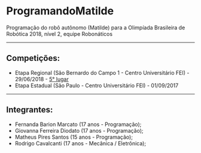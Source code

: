 # ProgramandoMatilde
Programação do robô autônomo (Matilde) para a Olimpíada Brasileira de Robótica 2018, nível 2, equipe Robonáticos

---
## Competições:
 - Etapa Regional (São Bernardo do Campo 1 - Centro Universitário FEI) - 29/06/2018 - [5° lugar](http://www.sistemaolimpo.org/regionais/results.php?eventID=163)
 - Etapa Estadual (São Paulo - Centro Universitário FEI) - 01/09/2017</ul>

---
## Integrantes:
- Fernanda Barion Marcato (17 anos - Programação);
- Giovanna Ferreira Diodato (17 anos - Programação);
- Matheus Pires Santos (15 anos - Programação);
- Rodrigo Cavalcanti (17 anos - Mecânica / Eletrônica);



